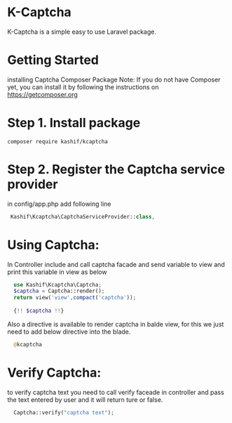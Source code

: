 # K-Captcha

K-Captcha is a simple easy to use Laravel package.

# Getting Started
  installing Captcha Composer Package
Note: If you do not have Composer yet, you can install it by following the instructions on https://getcomposer.org

# Step 1. Install package
  
    composer require kashif/kcaptcha

# Step 2. Register the Captcha service provider
  in config/app.php
  add following line
   ```php
    Kashif\Kcaptcha\CaptchaServiceProvider::class,
   ```
# Using Captcha:
  In Controller include and call captcha facade and send variable to view and print this variable in view as below
  ```php
    use Kashif\Kcaptcha\Captcha;
    $captcha = Captcha::render();
    return view('view',compact('captcha'));
    
    {!! $captcha !!}

  ```
  Also a directive is available to render captcha in balde view, for this we just need to add below directive into the blade.
  ```php
    @kcaptcha
  ```
  # Verify Captcha:
  
  to verify captcha text you need to call verify faceade in controller and pass the text entered by user and it will return ture or false.
  
   ```php
     Captcha::verify("captcha text");
     
   ```
